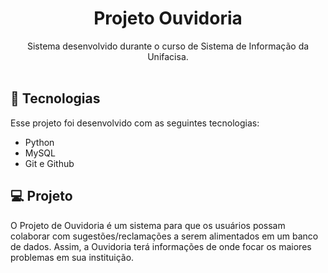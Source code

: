 <h1 align="center"> Projeto Ouvidoria </h1>

<p align="center">
Sistema desenvolvido durante o curso de Sistema de Informação da Unifacisa. <br/>


<br>

## 🚀 Tecnologias

Esse projeto foi desenvolvido com as seguintes tecnologias:

- Python
- MySQL
- Git e Github


## 💻 Projeto

O Projeto de Ouvidoria é um sistema para que os usuários possam colaborar com sugestões/reclamações a serem alimentados 
em um banco de dados. Assim, a Ouvidoria terá informações de onde focar os maiores problemas em sua instituição.
